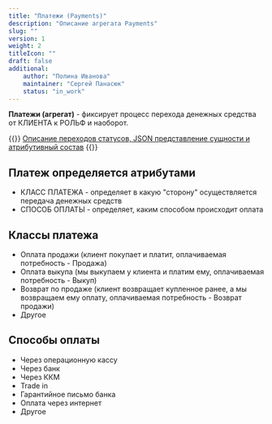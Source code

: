```yaml
---
title: "Платежи (Payments)"
description: "Описание агрегата Payments"
slug: ""
version: 1
weight: 2
titleIcon: ""
draft: false
additional:
    author: "Полина Иванова"
    maintainer: "Сергей Панасюк"
    status: "in_work"
---
```


**Платежи (агрегат)** - фиксирует процесс перехода денежных средства от КЛИЕНТА к РОЛЬФ и наоборот.

{{<notice info>}}
[Описание переходов статусов, JSON представление сущности и атрибутивный состав](https://doc-payments-main.com-dev.int.rolfcorp.ru/02_info_model/01_payment/)
{{</notice>}}


## Платеж определяется атрибутами
* КЛАСС ПЛАТЕЖА - определяет в какую "сторону" осуществляется передача денежных средств
* СПОСОБ ОПЛАТЫ - определяет, каким способом происходит оплата


## Классы платежа
* Оплата продажи (клиент покупает и платит, оплачиваемая потребность - Продажа)
* Оплата выкупа (мы выкупаем у клиента и платим ему, оплачиваемая потребность - Выкуп)
* Возврат по продаже (клиент возвращает купленное ранее, а мы возвращаем ему оплату, оплачиваемая потребность - Возврат продажи)
* Другое


## Способы оплаты
* Через операционную кассу
* Через банк
* Через ККМ
* Trade in
* Гарантийное письмо банка
* Оплата через интернет
* Другое

<!--

## Статусы платежа
1. СОЗДАН
2. ИНИЦИАЛИЗИРОВАН - информация по платежу передана к провайдеру платежей
3. ВЫПОЛНЕН - платеж выполнен
4. ОТМЕНЕН - клиент отказался (или не смог) произвести оплату

-->

